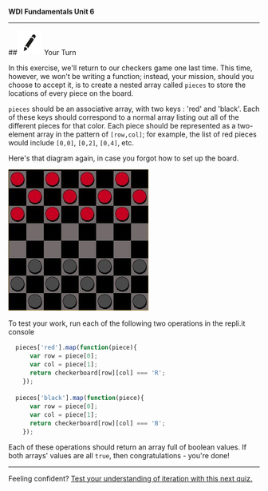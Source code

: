 **WDI Fundamentals Unit 6**

---

##![Your Turn](../assets/exercise.png) Your Turn

In this exercise, we'll return to our checkers game one last time. This time, however, we won't be writing a function; instead, your mission, should you choose to accept it, is to create a nested array called `pieces` to store the locations of every piece on the board.

`pieces` should be an associative array, with two keys : 'red' and 'black'. Each of these keys should correspond to a normal array listing out all of the different pieces for that color. Each piece should be represented as a two-element array in the pattern of `[row,col]`; for example, the list of red pieces would include `[0,0]`, `[0,2]`, `[0,4]`, etc.

Here's that diagram again, in case you forgot how to set up the board.

![Picture of Checkerboard](../assets/Graphics/checkers.jpg)

To test your work, run each of the following two operations in the repli.it console

```javascript
  pieces['red'].map(function(piece){
      var row = piece[0];
      var col = piece[1];
      return checkerboard[row][col] === 'R';
    });

  pieces['black'].map(function(piece){
      var row = piece[0];
      var col = piece[1];
      return checkerboard[row][col] === 'B';
    });
```

Each of these operations should return an array full of boolean values. If both arrays' values are all `true`, then congratulations - you're done!

---

Feeling confident? [Test your understanding of iteration with this next quiz.](09_quiz.md)
